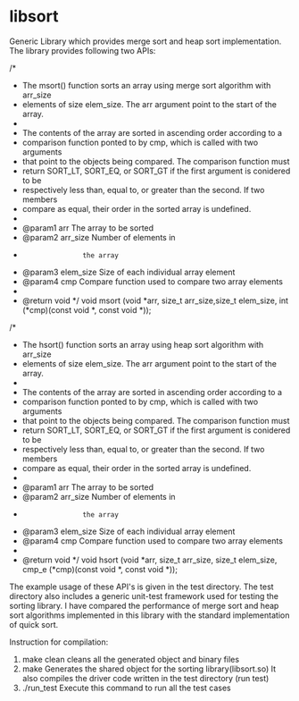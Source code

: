 # libsort

Generic Library which provides merge sort and heap sort implementation. The library provides following two APIs:

 /*
 * The msort() function sorts an array using merge sort algorithm with arr_size
 * elements of size elem_size. The arr argument point to the start of the array. 
 *
 * The contents of the array are sorted in ascending order according to a
 * comparison function ponted to by cmp, which is called with two arguments 
 * that point to the objects being compared. The comparison function must
 * return SORT_LT, SORT_EQ, or SORT_GT if the first argument is conidered to be 
 * respectively less than, equal to, or greater than the second. If two members
 * compare as equal, their order in the sorted array is undefined.
 *
 * @param1 arr        The array to be sorted
 * @param2 arr_size   Number of elements in
 *                    the array
 * @param3 elem_size  Size of each individual array element
 * @param4 cmp        Compare function used to compare two array elements
 *
 * @return            void
 */
void msort (void *arr, size_t arr_size,size_t elem_size, int (*cmp)(const void *, const void *));

/*
 * The hsort() function sorts an array using heap sort algorithm with arr_size
 * elements of size elem_size. The arr argument point to the start of the array. 
 *
 * The contents of the array are sorted in ascending order according to a
 * comparison function ponted to by cmp, which is called with two arguments 
 * that point to the objects being compared. The comparison function must
 * return SORT_LT, SORT_EQ, or SORT_GT if the first argument is conidered to be 
 * respectively less than, equal to, or greater than the second. If two members
 * compare as equal, their order in the sorted array is undefined.
 *
 * @param1 arr        The array to be sorted
 * @param2 arr_size   Number of elements in
 *                    the array
 * @param3 elem_size  Size of each individual array element
 * @param4 cmp        Compare function used to compare two array elements
 *
 * @return            void
 */
void hsort (void *arr, size_t arr_size, size_t elem_size, cmp_e (*cmp)(const void *, const void *));

The example usage of these API's is given in the test directory. The test directory also includes a generic unit-test framework used for testing the sorting library. 
I have compared the performance of merge sort and heap sort algorithms implemented in this library with the standard implementation of quick sort. 

Instruction for compilation: 
1. make clean
        cleans all the generated object and binary files
2. make
        Generates the shared object for the sorting library(libsort.so)
        It also compiles the driver code written in the test directory (run test)
3. ./run_test
        Execute this command to run all the test cases
